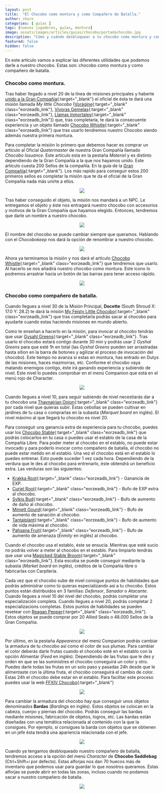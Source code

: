 ```yaml
---
layout: post
title:  "El Chocobo como montura y como Compañero de Batalla."
author: sharn
categories: [ guías ]
tags: [nuevos jugadores, guías, montura]
image: assets/images/articles/guias/chocobo/portadachocobo.jpg
description: "Cómo y cuándo desbloquear a tu chocobo como montura y como compañero de batalla."
featured: false
hidden: false
---
```


En este artículo vamos a explicar las diferentes utilidades que podemos darle a nuestro chocobo. Estas son: chocobo como montura y como compañero de batalla.

### Chocobo como montura.

Tras haber llegado a nivel 20 de la línea de misiones principales y haberte [unido a la Gran Compañía](/guia-facciones/){:target="_blank"} el oficial de ésta te dará una misión llamada *My little Chocobo* ([Vorágine](https://na.finalfantasyxiv.com/lodestone/playguide/db/quest/2aac1dcda64/){:target="_blank" class="eorzeadb_link"}, [Vívoras Gemelas](https://na.finalfantasyxiv.com/lodestone/playguide/db/quest/1ddd53e642c/){:target="_blank" class="eorzeadb_link"}, [Llamas Inmortales](https://na.finalfantasyxiv.com/lodestone/playguide/db/quest/cdf5de09896/){:target="_blank" class="eorzeadb_link"}) que, tras completarla, te dará la consecuente experiencia y un objeto llamado [Chocobo Whistle](https://na.finalfantasyxiv.com/lodestone/playguide/db/item/85f78cb2a87/){:target="_blank" class="eorzeadb_link"} que tras usarlo tendremos nuestro Chocobo siendo además nuestra primera montura.

Para completar la misión lo primero que debemos hacer es comprar un artículo al Oficial *Quatermaster* de nuestra Gran Compañía llamado *Chocobo Issuance*. Este artículo esta en la pestaña *Materiel* y es distinto dependiendo de la Gran Compañía a la que nos hayamos unido. Este artículo cuesta 200 Sellos de la compañía. En la guía de la [Gran Compañía](/guia-facciones/){:target="_blank"}. Los más rapido para conseguir estos 200 primeros sellos es completar la misión que te da el oficial de la Gran Compañía nada más unirte a ellos.

<p align="center"><img src="/assets/images/articles/guias/chocobo/chocoboissuance.jpg"></p>

Tras haber conseguido el objeto, la misión nos mandará a un NPC. Le entregamos el objeto y éste nos entragará nuestro chocobo con accesorios y motivos de la Gran Compañía que hayamos elegido. Entonces, tendremos que darle un nombre a nuestro chocobo.

<p align="center"><img src="/assets/images/articles/guias/chocobo/nombre.jpg"></p>

El nombre del chocobo se puede cambiar siempre que queramos. Hablando con el *Chocobokeep* nos dará la opción de renombrar a nuestro chocobo.

<p align="center"><img src="/assets/images/articles/guias/chocobo/renombrar.jpg"></p>

Ahora ya terminamos la misión y nos dará el artículo [Chocobo Whistle](https://na.finalfantasyxiv.com/lodestone/playguide/db/item/85f78cb2a87/){:target="_blank" class="eorzeadb_link"} que tendremos que usarlo. Al hacerlo se nos añadirá nuestro chocobo como montura. Este icono lo podremos arrastrar hacia un botón de las barras para tener acceso rápido.

<p align="center"><img src="/assets/images/articles/guias/chocobo/montura.jpg"></p>

### Chocobo como compañero de batalla.

Cuando llegues a nivel 30 de la Misión Principal, **Docette** (South Shroud X: 17.0 Y: 28.2) te dará la misión [My Feisty Little Chocobo](https://na.finalfantasyxiv.com/lodestone/playguide/db/quest/d0c8145f2d1/){:target="_blank" class="eorzeadb_link"} que tras completarla podrás sacar al chocobo para ayudarte cuando estas haciendo misiones en mundo abierto.

Como te enseñan a hacerlo en la misión, para invocar al chocobo tendrás que usar [Gysahl Greens](https://na.finalfantasyxiv.com/lodestone/playguide/db/item/eeca86f98cc/){:target="_blank" class="eorzeadb_link"}. Tras usarlo el chocobo estará contigo durante 30 min y podrás usar 2 *Gyshal Greens* para que esté 1h en total (las *Gyshal Greens* pueden ser arrastradas hasta sition en la barra de botones y agilizar el proceso de invocación del chocobo). Este tiempo no avanza si estas en montura, has entrado en Dutys de las misiones, haces mazmorras, etc. Conforme el chocobo vaya matando enemigos contigo, éste irá ganando experiencia y subiendo de nivel. Este nivel lo puedes comprobar en el menú Companion que está en el menú rojo de Character.

<p align="center"><img src="/assets/images/articles/guias/chocobo/companion.jpg"></p>

Cuando llegues a nivel 10, para seguir subiendo de nivel necestiarás dar a tu chocobo una [Thavnairian Onion](https://eu.finalfantasyxiv.com/lodestone/playguide/db/item/cd8f0584d92/){:target="_blank" class="eorzeadb_link"} por cada nivel que quieras subir. Estas cebollas se pueden cultivar en jardines de tu casa o comprarlas en la subasta (*Marquet board* en inglés). El nivel máximo al que llegará tu chocobo es nivel 20.

Para conseguir una ganancia extra de experiencia para tu chocobo, puedes usar los [Chocobo Stable](https://na.finalfantasyxiv.com/lodestone/playguide/db/item/2b885d683f8/){:target="_blank" class="eorzeadb_link"} que podrás colocarlos en tu casa o puedes usar el establo de la casa de la Compañía Libre. Para poder meter al chocobo en el establo, no puede estar invocado y para poderlo invocar como compañero de batalla, el chocobo no puede estar metido en el establo. Una vez el chocobo está en el establo lo puedes entrenar. Esto puede suceder 1 vez cada hora. Dependiendo de la verdura que le des al chocobo para entrenarlo, éste obtendrá un beneficio extra. Las verduras son las siguientes:

- [Krakka Root](https://na.finalfantasyxiv.com/lodestone/playguide/db/item/3aa8dbfaebd/){:target="_blank" class="eorzeadb_link"} - Ganancia de EXP.
- [Curiel Root](https://na.finalfantasyxiv.com/lodestone/playguide/db/item/7896741c543/){:target="_blank" class="eorzeadb_link"} - Bufo de EXP extra al chocobo.
- [Sylkis Bud](https://na.finalfantasyxiv.com/lodestone/playguide/db/item/f7ac8dd09b8/){:target="_blank" class="eorzeadb_link"} - Bufo de aumento de daño al chocobo.
- [Mimett Gourd](https://eu.finalfantasyxiv.com/lodestone/playguide/db/item/5cde7f5e195/){:target="_blank" class="eorzeadb_link"} - Bufo de aumento de sanación al chocobo.
- [Tantalplant](https://na.finalfantasyxiv.com/lodestone/playguide/db/item/03ab0cda894/){:target="_blank" class="eorzeadb_link"} - Bufo de aumento de vida máxima al chocobo.
- [Pahsana Fruit](https://na.finalfantasyxiv.com/lodestone/playguide/db/item/334ddf482f0/){:target="_blank" class="eorzeadb_link"} - Bufo de aumento de amenaza (*Enmity* en inglés) al chocobo.

Cuando el chocobo usa el establo, éste se ensucia. Mientras que esté sucio no podrás volver a meter al chocobo en el establo. Para limpiarlo tendrás que usar una [Magicked Stable Broom](https://eu.finalfantasyxiv.com/lodestone/playguide/db/item/58af1380e89/){:target="_blank" class="eorzeadb_link"}. Esta escoba se puede conseguir mediante la subasta (*Market board* en inglés), créditos de la Compañía libre o fabricarlas con Carpitería.

Cada vez que el chocobo sube de nivel consigue puntos de habilidades que podrás administrar como tú quieras especializando así a tu chocobo. Estos puntos están distribuidos en 3 familias: *Defensor*, *Sanador* o *Atacante*. Cuando llegues a nivel 10 del nivel del chocobo, podrás completar una especialización completa. Cuando llegues a nivel 20, podrás completar 2 especializacions completas. Estos puntos de habilidades se pueden resetear con [Reagan Pepper](https://eu.finalfantasyxiv.com/lodestone/playguide/db/item/102abc133a5/){:target="_blank" class="eorzeadb_link"}. Estos objetos se puede comprar por 20 Allied Seals o 48.000 Sellos de la Gran Compañía.

<p align="center"><img src="/assets/images/articles/guias/chocobo/habilidades.jpg"></p>

Por último, en la pestaña *Appearence* del menú Companion podrás cambiar la armadura de tu chocobo así como el color de sus plumas. Para cambiar el color deberás darle frutas cuando el chocobo esté en el establo con la opción Alimentar (*Feed* en inglés). Dependiendo de las frutas que le des y orden en que se las suministres el chocobo conseguirá un color y otro. Puedes darle todas las frutas en un solo paso y pasadas 24h desde que le alimentaste con la última fruta, el chocobo conseguirá el cambio de color. Estas 24h el chocobo debe estar en el establo. Para facilitar este proceso puedes usar la web [FFXIV Chocobo](https://ffxivchocobo.com/en){:target="_blank"}

<p align="center"><img src="/assets/images/articles/guias/chocobo/apariencia.jpg"></p>

Para cambiar la armadura del chocobo hay que conseguir unos objetos denominados **Bardas** (*Bardings* en inglés). Estos objetos se colocan en la cabeza, cuerpo y piernas del chocobo. Podrás conseguir las bardas mediante misiones, fabricación de objetos, logros, etc. Las bardas están diseñadas con una temática relacionada al contenido con la que la consigues. Por ejemplo, si consigues la barda con objetos que se obtienen en un jefe ésta tendrá una apariencia relacionada con el jefe.

<p align="center"><img src="/assets/images/articles/guias/chocobo/barda.jpg"></p>

Cuando ya tengamos desbloqueado nuestro compañero de batalla, tendremos acceso a la opción del menú *Character* de **Chocobo Saddlebag** (Ctrl+Shift+i por defecto). Estas alforjas nos dan 70 huecos más de inventario que podemos usar para guardar lo que nosotros queramos. Estas alforjas se puede abrir en todas las zonas, incluso cuando no podamos sacar a nuestro compañero de batalla.

<p align="center"><img src="/assets/images/articles/guias/chocobo/alforjas.jpg"></p>